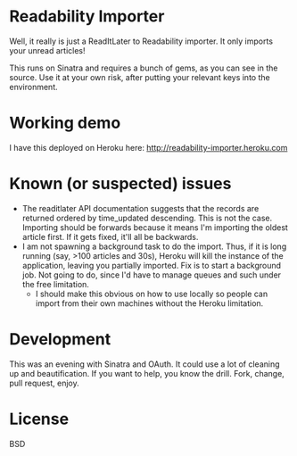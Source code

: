 # Readability Importer

Well, it really is just a ReadItLater to Readability importer. It only imports your unread articles!

This runs on Sinatra and requires a bunch of gems, as you can see in the source. Use it at your own risk, after putting your relevant keys into the environment. 

# Working demo

I have this deployed on Heroku here: http://readability-importer.heroku.com

# Known (or suspected) issues

  * The readitlater API documentation suggests that the records are returned ordered by time_updated descending. This is not the case. Importing should be forwards because it means I'm importing the oldest article first. If it gets fixed, it'll all be backwards.
  * I am not spawning a background task to do the import. Thus, if it is long running (say, >100 articles and 30s), Heroku will kill the instance of the application, leaving you partially imported. Fix is to start a background job. Not going to do, since I'd have to manage queues and such under the free limitation.
    * I should make this obvious on how to use locally so people can import from their own machines without the Heroku limitation.

# Development

This was an evening with Sinatra and OAuth. It could use a lot of cleaning up and beautification. If you want to help, you know the drill. Fork, change, pull request, enjoy.

# License

BSD